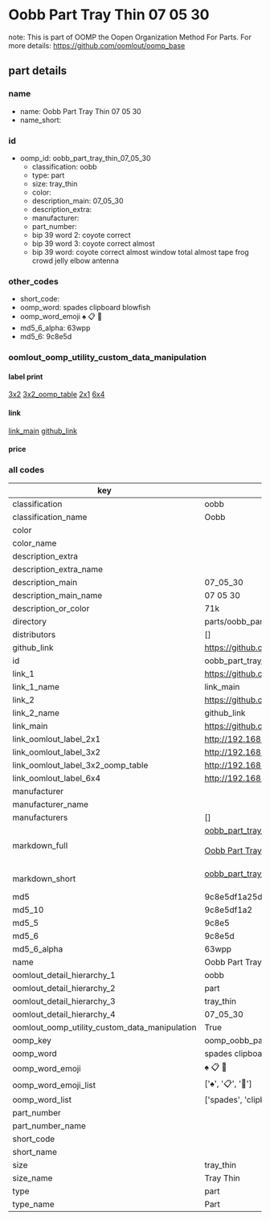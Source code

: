 # Oobb Part Tray Thin 07 05 30  

note: This is part of OOMP the Oopen Organization Method For Parts. For more details: https://github.com/oomlout/oomp_base

##  part details





### name
* name: Oobb Part Tray Thin 07 05 30
* name_short: 
### id
* oomp_id: oobb_part_tray_thin_07_05_30
  * classification: oobb
  * type: part
  * size: tray_thin
  * color: 
  * description_main: 07_05_30
  * description_extra: 
  * manufacturer: 
  * part_number: 
  * bip 39 word 2: coyote correct
  * bip 39 word 3: coyote correct almost
  * bip 39 word: coyote correct almost window total almost tape frog crowd jelly elbow antenna

### other_codes
* short_code: 
* oomp_word: spades clipboard blowfish
* oomp_word_emoji :spades: :clipboard: :blowfish:
* md5_6_alpha: 63wpp
* md5_6: 9c8e5d






### oomlout_oomp_utility_custom_data_manipulation
#### label print
[3x2](http://192.168.1.245:1112/?label=oomp%2063wpp)
[3x2_oomp_table](http://192.168.1.107:1112/?label=oomp%2063wpp)
[2x1](http://192.168.1.242:1112/?label=oomp%2063wpp)
[6x4](http://192.168.1.55:1112/?label=oomp%2063wpp)    

#### link

[link_main](https://github.com/oomlout/oomlout_oomp_current_version_messy/tree/main/parts/oobb_part_tray_thin_07_05_30) [github_link](https://github.com/oomlout/oomlout_oomp_part_src/tree/main/parts/oobb_part_tray_thin_07_05_30)                             

#### price







### all codes 
| key | value |  
| --- | --- |  
| classification | oobb |  
| classification_name | Oobb |  
| color |  |  
| color_name |  |  
| description_extra |  |  
| description_extra_name |  |  
| description_main | 07_05_30 |  
| description_main_name | 07 05 30 |  
| description_or_color | 71k |  
| directory | parts/oobb_part_tray_thin_07_05_30 |  
| distributors | [] |  
| github_link | https://github.com/oomlout/oomlout_oomp_part_src/tree/main/parts/oobb_part_tray_thin_07_05_30 |  
| id | oobb_part_tray_thin_07_05_30 |  
| link_1 | https://github.com/oomlout/oomlout_oomp_current_version_messy/tree/main/parts/oobb_part_tray_thin_07_05_30 |  
| link_1_name | link_main |  
| link_2 | https://github.com/oomlout/oomlout_oomp_part_src/tree/main/parts/oobb_part_tray_thin_07_05_30 |  
| link_2_name | github_link |  
| link_main | https://github.com/oomlout/oomlout_oomp_current_version_messy/tree/main/parts/oobb_part_tray_thin_07_05_30 |  
| link_oomlout_label_2x1 | http://192.168.1.242:1112/?label=oomp%2063wpp |  
| link_oomlout_label_3x2 | http://192.168.1.245:1112/?label=oomp%2063wpp |  
| link_oomlout_label_3x2_oomp_table | http://192.168.1.107:1112/?label=oomp%2063wpp |  
| link_oomlout_label_6x4 | http://192.168.1.55:1112/?label=oomp%2063wpp |  
| manufacturer |  |  
| manufacturer_name |  |  
| manufacturers | [] |  
| markdown_full | [oobb_part_tray_thin_07_05_30](https://github.com/oomlout/oomlout_oomp_current_version_messy/tree/main/parts/oobb_part_tray_thin_07_05_30)<br>[](https://github.com/oomlout/oomlout_oomp_current_version_messy/tree/main/parts/oobb_part_tray_thin_07_05_30)<br>[Oobb Part Tray Thin 07 05 30](https://github.com/oomlout/oomlout_oomp_current_version_messy/tree/main/parts/oobb_part_tray_thin_07_05_30)<br><br> |  
| markdown_short | [oobb_part_tray_thin_07_05_30](https://github.com/oomlout/oomlout_oomp_current_version_messy/tree/main/parts/oobb_part_tray_thin_07_05_30)<br><br> |  
| md5 | 9c8e5df1a25d3bb81b72efb60d8c218d |  
| md5_10 | 9c8e5df1a2 |  
| md5_5 | 9c8e5 |  
| md5_6 | 9c8e5d |  
| md5_6_alpha | 63wpp |  
| name | Oobb Part Tray Thin 07 05 30 |  
| oomlout_detail_hierarchy_1 | oobb |  
| oomlout_detail_hierarchy_2 | part |  
| oomlout_detail_hierarchy_3 | tray_thin |  
| oomlout_detail_hierarchy_4 | 07_05_30 |  
| oomlout_oomp_utility_custom_data_manipulation | True |  
| oomp_key | oomp_oobb_part_tray_thin_07_05_30 |  
| oomp_word | spades clipboard blowfish |  
| oomp_word_emoji | :spades: :clipboard: :blowfish: |  
| oomp_word_emoji_list | [':spades:', ':clipboard:', ':blowfish:'] |  
| oomp_word_list | ['spades', 'clipboard', 'blowfish'] |  
| part_number |  |  
| part_number_name |  |  
| short_code |  |  
| short_name |  |  
| size | tray_thin |  
| size_name | Tray Thin |  
| type | part |  
| type_name | Part |  
